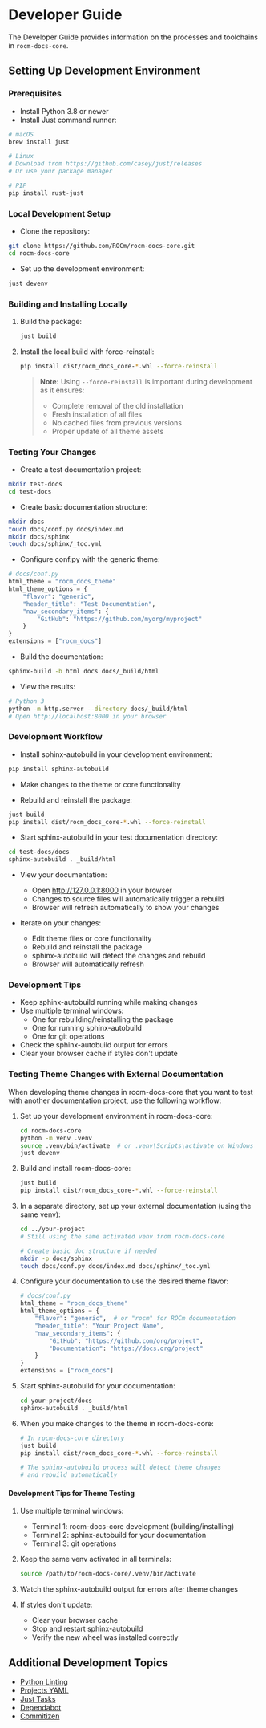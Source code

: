 # Developer Guide

The Developer Guide provides information on the processes and toolchains in `rocm-docs-core`.

## Setting Up Development Environment

### Prerequisites

- Install Python 3.8 or newer
- Install Just command runner:

```bash
# macOS
brew install just

# Linux
# Download from https://github.com/casey/just/releases
# Or use your package manager

# PIP
pip install rust-just
```

### Local Development Setup

- Clone the repository:

```bash
git clone https://github.com/ROCm/rocm-docs-core.git
cd rocm-docs-core
```

- Set up the development environment:

 ```bash
just devenv
 ```

### Building and Installing Locally

1. Build the package:
   ```bash
   just build
   ```

2. Install the local build with force-reinstall:
   ```bash
   pip install dist/rocm_docs_core-*.whl --force-reinstall
   ```

   > **Note:** Using `--force-reinstall` is important during development as it ensures:
   > - Complete removal of the old installation
   > - Fresh installation of all files
   > - No cached files from previous versions
   > - Proper update of all theme assets

### Testing Your Changes

- Create a test documentation project:

```bash
mkdir test-docs
cd test-docs
```

- Create basic documentation structure:

 ```bash
 mkdir docs
 touch docs/conf.py docs/index.md
 mkdir docs/sphinx
 touch docs/sphinx/_toc.yml
 ```

- Configure conf.py with the generic theme:

 ```python
 # docs/conf.py
 html_theme = "rocm_docs_theme"
 html_theme_options = {
     "flavor": "generic",
     "header_title": "Test Documentation",
     "nav_secondary_items": {
         "GitHub": "https://github.com/myorg/myproject"
     }
 }
 extensions = ["rocm_docs"]
 ```

- Build the documentation:

 ```bash
 sphinx-build -b html docs docs/_build/html
 ```

- View the results:

```bash
# Python 3
python -m http.server --directory docs/_build/html
# Open http://localhost:8000 in your browser
```

### Development Workflow

- Install sphinx-autobuild in your development environment:

```bash
pip install sphinx-autobuild
```

- Make changes to the theme or core functionality

- Rebuild and reinstall the package:

```bash
just build
pip install dist/rocm_docs_core-*.whl --force-reinstall
```

- Start sphinx-autobuild in your test documentation directory:

```bash
cd test-docs/docs
sphinx-autobuild . _build/html
```

- View your documentation:
   - Open http://127.0.0.1:8000 in your browser
   - Changes to source files will automatically trigger a rebuild
   - Browser will refresh automatically to show your changes

- Iterate on your changes:
   - Edit theme files or core functionality
   - Rebuild and reinstall the package
   - sphinx-autobuild will detect the changes and rebuild
   - Browser will automatically refresh

### Development Tips

- Keep sphinx-autobuild running while making changes
- Use multiple terminal windows:
  - One for rebuilding/reinstalling the package
  - One for running sphinx-autobuild
  - One for git operations
- Check the sphinx-autobuild output for errors
- Clear your browser cache if styles don't update

### Testing Theme Changes with External Documentation

When developing theme changes in rocm-docs-core that you want to test with another documentation project, use the following workflow:

1. Set up your development environment in rocm-docs-core:
   ```bash
   cd rocm-docs-core
   python -m venv .venv
   source .venv/bin/activate  # or .venv\Scripts\activate on Windows
   just devenv
   ```

2. Build and install rocm-docs-core:
   ```bash
   just build
   pip install dist/rocm_docs_core-*.whl --force-reinstall
   ```

3. In a separate directory, set up your external documentation (using the same venv):
   ```bash
   cd ../your-project
   # Still using the same activated venv from rocm-docs-core

   # Create basic doc structure if needed
   mkdir -p docs/sphinx
   touch docs/conf.py docs/index.md docs/sphinx/_toc.yml
   ```

4. Configure your documentation to use the desired theme flavor:
   ```python
   # docs/conf.py
   html_theme = "rocm_docs_theme"
   html_theme_options = {
       "flavor": "generic",  # or "rocm" for ROCm documentation
       "header_title": "Your Project Name",
       "nav_secondary_items": {
           "GitHub": "https://github.com/org/project",
           "Documentation": "https://docs.org/project"
       }
   }
   extensions = ["rocm_docs"]
   ```

5. Start sphinx-autobuild for your documentation:
   ```bash
   cd your-project/docs
   sphinx-autobuild . _build/html
   ```

6. When you make changes to the theme in rocm-docs-core:
   ```bash
   # In rocm-docs-core directory
   just build
   pip install dist/rocm_docs_core-*.whl --force-reinstall

   # The sphinx-autobuild process will detect theme changes
   # and rebuild automatically
   ```

#### Development Tips for Theme Testing

1. Use multiple terminal windows:
   - Terminal 1: rocm-docs-core development (building/installing)
   - Terminal 2: sphinx-autobuild for your documentation
   - Terminal 3: git operations

2. Keep the same venv activated in all terminals:
   ```bash
   source /path/to/rocm-docs-core/.venv/bin/activate
   ```

3. Watch the sphinx-autobuild output for errors after theme changes

4. If styles don't update:
   - Clear your browser cache
   - Stop and restart sphinx-autobuild
   - Verify the new wheel was installed correctly

## Additional Development Topics

- [Python Linting](python_linting.md)
- [Projects YAML](projects_yaml.md)
- [Just Tasks](just.md)
- [Dependabot](dependabot.md)
- [Commitizen](commitizen.md)
